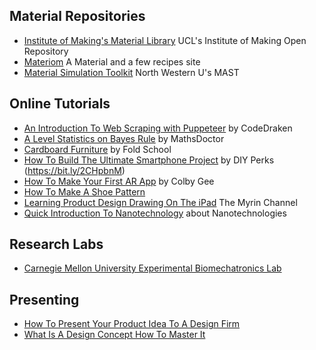 ## Material Repositories
+ [Institute of Making's Material Library](https://open-education-repository.ucl.ac.uk/310/) UCL's Institute of Making Open Repository
+ [Materiom](https://materiom.org) A Material and a few recipes site
+ [Material Simulation Toolkit](http://chimad.northwestern.edu/docs/DDD_WS_II/10_Mayeshiba_MAST_for_NIST_CHiMaD_workshop_20160502_final_send.pdf) North Western U's MAST

## Online Tutorials
+ [An Introduction To Web Scraping with Puppeteer](https://medium.com/swlh/an-introduction-to-web-scraping-with-puppeteer-3d35a51fdca0) by CodeDraken
+ [A Level Statistics on Bayes Rule](https://www.youtube.com/watch?v=tRE6mKAIkno) by MathsDoctor
+ [Cardboard Furniture](http://www.foldschool.com/_objects/objects_stool/objects_stool.html) by Fold School
+ [How To Build The Ultimate Smartphone Project](https://www.youtube.com/watch?v=FKL9_bdtHq0) by DIY Perks (https://bit.ly/2CHpbnM)
+ [How To Make Your First AR App](https://medium.com/vr-first/colby-gees-step-by-step-guide-to-developing-an-augmented-reality-app-bbab5cb359e9) by Colby Gee
+ [How To Make A Shoe Pattern](https://sneakerfactory.net/sneakers/2019/01/how-to-make-a-shoe-pattern/)
+ [Learning Product Design Drawing On The iPad](https://www.youtube.com/watch?v=seAYY_QyzPc) The Myrin Channel
+ [Quick Introduction To Nanotechnology](https://nanohub.org/groups/education) about Nanotechnologies

## Research Labs
+ [Carnegie Mellon University Experimental Biomechatronics Lab](http://biomechatronics.cit.cmu.edu/) 

## Presenting
+ [How To Present Your Product Idea To A Design Firm](https://medium.com/jaycon-systems/how-to-present-your-product-idea-to-a-design-firm-ecab7a911b58)
+ [What Is A Design Concept How To Master It](https://medium.muz.li/what-is-a-design-concept-how-to-master-it)
